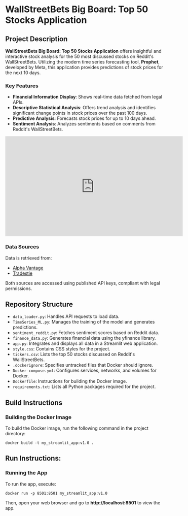 # WallStreetBets Big Board: Top 50 Stocks Application

## Project Description
**WallStreetBets Big Board: Top 50 Stocks Application** offers insightful and interactive stock analysis for the 50 most discussed stocks on Reddit's WallStreetBets. Utilizing the modern time series forecasting tool, **Prophet**, developed by Meta, this application provides predictions of stock prices for the next 10 days.

### Key Features
- **Financial Information Display**: Shows real-time data fetched from legal APIs.
- **Descriptive Statistical Analysis**: Offers trend analysis and identifies significant change points in stock prices over the past 100 days.
- **Predictive Analysis**: Forecasts stock prices for up to 10 days ahead.
- **Sentiment Analysis**: Analyzes sentiments based on comments from Reddit's WallStreetBets.

<iframe width="560" height="315" src="https://www.youtube.com/embed/Ux_QUVPsueA" frameborder="0" allow="accelerometer; autoplay; clipboard-write; encrypted-media; gyroscope; picture-in-picture" allowfullscreen></iframe>

### Data Sources
Data is retrieved from:
- [Alpha Vantage](https://www.alphavantage.co/)
- [Tradestie](https://tradestie.com/)

Both sources are accessed using published API keys, compliant with legal permissions.

## Repository Structure
- `data_loader.py`: Handles API requests to load data.
- `TimeSeries_ML.py`: Manages the training of the model and generates predictions.
- `sentiment_reddit.py`: Fetches sentiment scores based on Reddit data.
- `finance_data.py`: Generates financial data using the yfinance library.
- `app.py`: Integrates and displays all data in a Streamlit web application.
- `style.css`: Contains CSS styles for the project.
- `tickers.csv`: Lists the top 50 stocks discussed on Reddit's WallStreetBets.
- `.dockerignore`: Specifies untracked files that Docker should ignore.
- `Docker-compose.yml`: Configures services, networks, and volumes for Docker.
- `Dockerfile`: Instructions for building the Docker image.
- `requirements.txt`: Lists all Python packages required for the project.

## Build Instructions
### Building the Docker Image
To build the Docker image, run the following command in the project directory:
```commandline
docker build -t my_streamlit_app:v1.0 .
```

## Run Instructions:
### Running the App
To run the app, execute:
```commandline
docker run -p 8501:8501 my_streamlit_app:v1.0
```

Then, open your web browser and go to **http://localhost:8501** to view the app.
